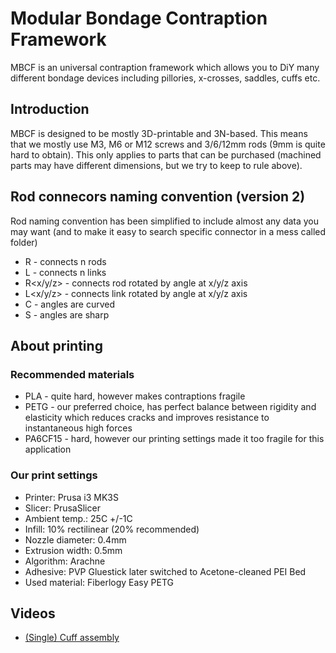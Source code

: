 # Modular Bondage Contraption Framework
MBCF is an universal contraption framework which allows you to DiY many different bondage devices including pillories, x-crosses, saddles, cuffs etc.

## Introduction
MBCF is designed to be mostly 3D-printable and 3N-based. This means that we mostly use M3, M6 or M12 screws and 3/6/12mm rods (9mm is quite hard to obtain).
This only applies to parts that can be purchased (machined parts may have different dimensions, but we try to keep to rule above).

## Rod connecors naming convention (version 2)
Rod naming convention has been simplified to include almost any data you may want (and to make it easy to search specific connector in a mess called folder)
* R<n> - connects n rods
* L<n> - connects n links
* R<x/y/z><a> - connects rod rotated by <a> angle at x/y/z axis
* L<x/y/z><a> - connects link rotated by <a> angle at x/y/z axis
* C - angles are curved
* S - angles are sharp

## About printing
### Recommended materials
* PLA - quite hard, however makes contraptions fragile
* PETG - our preferred choice, has perfect balance between rigidity and elasticity which reduces cracks and improves resistance to instantaneous high forces
* PA6CF15 - hard, however our printing settings made it too fragile for this application
### Our print settings
* Printer: Prusa i3 MK3S
* Slicer: PrusaSlicer
* Ambient temp.: 25C +/-1C
* Infill: 10% rectilinear (20% recommended)
* Nozzle diameter: 0.4mm
* Extrusion width: 0.5mm
* Algorithm: Arachne
* Adhesive: PVP Gluestick later switched to Acetone-cleaned PEI Bed
* Used material: Fiberlogy Easy PETG

## Videos
* [(Single) Cuff assembly](https://www.youtube.com/watch?v=E98CsssN0LQ)
